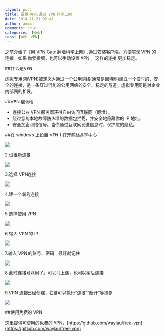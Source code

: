 ```yaml
---
layout: post
title: 设置 VPN,通过 VPN 科学上网
date: 2014-11-21 02:41
author: admin
comments: true
categories: [Web]
tags: [Web，VPN]
---
```


之前介绍了《[用 VPN Gate 翻墙科学上网](http://www.waylau.com/about-vpngate/)》,通过安装客户端，方便实现 VPN 的连接。如果 你爱折腾，也可以手动设置 VPN 。这样的连接 更加稳定。

##什么是VPN

虚拟专用网(VPN)被定义为通过一个公用网络(通常是因特网)建立一个临时的、安全的连接，是一条穿过混乱的公用网络的安全、稳定的隧道。虚拟专用网是对企业内部网的扩展。

##VPN 能做啥

* 连接公共 VPN 服务器获得自由访问互联网（翻墙）。
* 绕过您的本地故障防火墙的数据包拦截，并安全地隐藏你的 IP 地址。
* 安全加密网络信号。当你通过互联网发送信息时，保护您的隐私。

##在 windows 上设置 VPN
1.打开网络共享中心

![](http://i1288.photobucket.com/albums/b484/waylau/waylau%20blog/vpn/vpn001_zps9fa844e1.jpg)

2.设置新连接

![](http://i1288.photobucket.com/albums/b484/waylau/waylau%20blog/vpn/vpn002_zps7054fdfe.jpg)

3.选择 VPN连接

![](http://i1288.photobucket.com/albums/b484/waylau/waylau%20blog/vpn/vpn003_zps0af36d2d.jpg)

4.建一个新的连接

![](http://i1288.photobucket.com/albums/b484/waylau/waylau%20blog/vpn/vpn004_zps368e912d.jpg)

5.选择使用 VPN

![](http://i1288.photobucket.com/albums/b484/waylau/waylau%20blog/vpn/vpn005_zps0631dea5.jpg)

6.输入 VPN 的 IP

![](http://i1288.photobucket.com/albums/b484/waylau/waylau%20blog/vpn/vpn006_zpsc9e05e36.jpg)

7.输入 VPN  的账号、密码，最好就记住

![](http://i1288.photobucket.com/albums/b484/waylau/waylau%20blog/vpn/vpn007_zpsf1c75c9a.jpg)

8.此时连接可以用了。可以马上连，也可以稍后连接

![](http://i1288.photobucket.com/albums/b484/waylau/waylau%20blog/vpn/vpn008_zpsb0c0b05e.jpg)

9.VPN 连接已经创建，右键可以执行“连接”“断开”等操作

![](http://i1288.photobucket.com/albums/b484/waylau/waylau%20blog/vpn/vpn009_zps8af40472.jpg)

##使用免费的 VPN

这里提供可使用的免费的 VPN，[https://github.com/waylau/free-vpn](https://github.com/waylau/free-vpn) 